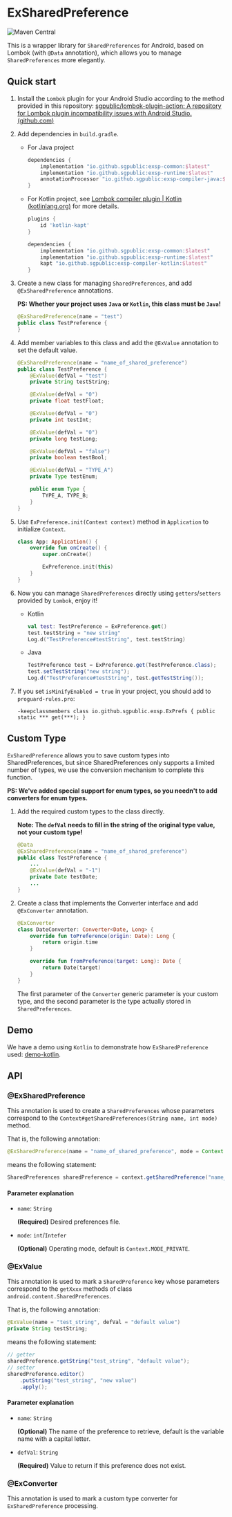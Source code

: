 # ExSharedPreference

![Maven Central](https://img.shields.io/maven-central/v/io.github.sgpublic/exsp-compiler)

This is a wrapper library for `SharedPreferences` for Android, based on Lombok (with `@Data` annotation), which allows you to manage `SharedPreferences` more elegantly.

## Quick start

1. Install the `Lombok` plugin for your Android Studio according to the method provided in this repository: [sgpublic/lombok-plugin-action: A repository for Lombok plugin incompatibility issues with Android Studio. (github.com)](https://github.com/sgpublic/lombok-plugin-action)

2. Add dependencies in `build.gradle`.

   + For Java project

     ```groovy
     dependencies {
         implementation "io.github.sgpublic:exsp-common:$latest"
         implementation "io.github.sgpublic:exsp-runtime:$latest"
         annotationProcessor "io.github.sgpublic:exsp-compiler-java:$latest"
     }
     ```
     
   + For Kotlin project, see [Lombok compiler plugin | Kotlin (kotlinlang.org)](https://kotlinlang.org/docs/lombok.html#using-with-kapt) for more details.
   
     ```groovy
     plugins {
         id 'kotlin-kapt'
     }
     
     dependencies {
         implementation "io.github.sgpublic:exsp-common:$latest"
         implementation "io.github.sgpublic:exsp-runtime:$latest"
         kapt "io.github.sgpublic:exsp-compiler-kotlin:$latest"
     }
     ```
   
3. Create a new class for managing `SharedPreferences`, and add `@ExSharedPreference` annotations.

   **PS: Whether your project uses `Java` or `Kotlin`, this class must be `Java`!**

   ```java
   @ExSharedPreference(name = "test")
   public class TestPreference {
   }
   ```
   
4. Add member variables to this class and add the `@ExValue` annotation to set the default value.

   ```java
   @ExSharedPreference(name = "name_of_shared_preference")
   public class TestPreference {
       @ExValue(defVal = "test")
       private String testString;
   
       @ExValue(defVal = "0")
       private float testFloat;
   
       @ExValue(defVal = "0")
       private int testInt;
   
       @ExValue(defVal = "0")
       private long testLong;
   
       @ExValue(defVal = "false")
       private boolean testBool;
   
       @ExValue(defVal = "TYPE_A")
       private Type testEnum;
   
       public enum Type {
           TYPE_A, TYPE_B;
       }
   }
   ```
   
5. Use `ExPreference.init(Context context)` method in `Application` to initialize `Context`.

   ```kotlin
   class App: Application() {
       override fun onCreate() {
           super.onCreate()
   
           ExPreference.init(this)
       }
   }
   ```

6. Now you can manage `SharedPreferences` directly using `getters`/`setters` provided by `Lombok`, enjoy it!

   + Kotlin

     ```kotlin
     val test: TestPreference = ExPreference.get()
     test.testString = "new string"
     Log.d("TestPreference#testString", test.testString)
     ```

   + Java

     ```java
     TestPreference test = ExPreference.get(TestPreference.class);
     test.setTestString("new string");
     Log.d("TestPreference#testString", test.getTestString());
     ```

7. If you set `isMinifyEnabled = true` in your project, you should add to `proguard-rules.pro`:

   ```
   -keepclassmembers class io.github.sgpublic.exsp.ExPrefs { public static *** get(***); }
   ```

    

## Custom Type

`ExSharedPreference` allows you to save custom types into SharedPreferences, but since SharedPreferences only supports a limited number of types, we use the conversion mechanism to complete this function.

**PS: We've added special support for enum types, so you needn't to add converters for enum types.**

1. Add the required custom types to the class directly.

   **Note: The `defVal` needs to fill in the string of the original type value, not your custom type!**

   ```java
   @Data
   @ExSharedPreference(name = "name_of_shared_preference")
   public class TestPreference {
       ...
       @ExValue(defVal = "-1")
       private Date testDate;
       ...
   }
   ```

2. Create a class that implements the Converter interface and add `@ExConverter` annotation.

   ```kotlin
   @ExConverter
   class DateConverter: Converter<Date, Long> {
       override fun toPreference(origin: Date): Long {
           return origin.time
       }
   
       override fun fromPreference(target: Long): Date {
           return Date(target)
       }
   }
   ```

   The first parameter of the `Converter` generic parameter is your custom type, and the second parameter is the type actually stored in `SharedPreferences`.

## Demo

We have a demo using `Kotlin` to demonstrate how `ExSharedPreference` used: [demo-kotlin](/demo/src/main/java/io/github/sgpublic/exsp/demo).

## API

### @ExSharedPreference

This annotation is used to create a `SharedPreferences` whose parameters correspond to the `Context#getSharedPreferences(String name, int mode)` method.

That is, the following annotation:

```java
@ExSharedPreference(name = "name_of_shared_preference", mode = Context.MODE_PRIVATE)
```

means the following statement:

```java
SharedPreferences sharedPreference = context.getSharedPreference("name_of_shared_preference", Context.MODE_PRIVATE);
```

#### Parameter explanation

+ `name`: `String`

  **(Required)** Desired preferences file.

+ `mode`: `int`/`Intefer`

  **(Optional)** Operating mode, default is `Context.MODE_PRIVATE`.

### @ExValue

This annotation is used to mark a `SharedPreference` key whose parameters correspond to the `getXxxx` methods of class `android.content.SharedPreferences`.

That is, the following annotation:

```java
@ExValue(name = "test_string", defVal = "default value")
private String testString;
```

means the following statement:

```java
// getter
sharedPreference.getString("test_string", "default value");
// setter
sharedPreference.editor()
    .putString("test_string", "new value")
    .apply();
```

#### Parameter explanation

+ `name`: `String`

  **(Optional)** The name of the preference to retrieve, default is the variable name with a capital letter.

+ `defVal`: `String`

  **(Required)** Value to return if this preference does not exist.

### @ExConverter

This annotation is used to mark a custom type converter for `ExSharedPreference` processing.
